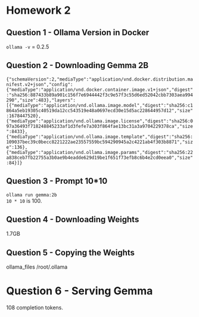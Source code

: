# Homework 2

## Question 1 - Ollama Version in Docker
`ollama -v` = 0.2.5

## Question 2 - Downloading Gemma 2B
<code>{"schemaVersion":2,"mediaType":"application/vnd.docker.distribution.manifest.v2+json","config":{"mediaType":"application/vnd.docker.container.image.v1+json","digest":"sha256:887433b89a901c156f7e6944442f3c9e57f3c55d6ed52042cbb7303aea994290","size":483},"layers":[{"mediaType":"application/vnd.ollama.image.model","digest":"sha256:c1864a5eb19305c40519da12cc543519e48a0697ecd30e15d5ac228644957d12","size":1678447520},{"mediaType":"application/vnd.ollama.image.license","digest":"sha256:097a36493f718248845233af1d3fefe7a303f864fae13bc31a3a9704229378ca","size":8433},{"mediaType":"application/vnd.ollama.image.template","digest":"sha256:109037bec39c0becc8221222ae23557559bc594290945a2c4221ab4f303b8871","size":136},{"mediaType":"application/vnd.ollama.image.params","digest":"sha256:22a838ceb7fb22755a3b0ae9b4eadde629d19be1f651f73efb8c6b4e2cd0eea0","size":84}]}</code>

## Question 3 - Prompt 10*10
`ollama run gemma:2b`
<br>
`10 * 10` is 100.

## Question 4 - Downloading Weights
1.7GB

## Question 5 - Copying the Weights
ollama_files /root/.ollama

# Question 6 - Serving Gemma
108 completion tokens.